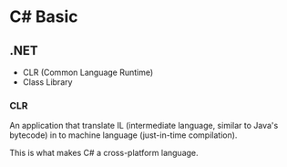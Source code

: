 # C# Basic

## .NET
* CLR (Common Language Runtime)
* Class Library

### CLR
An application that translate IL (intermediate language, similar to Java's bytecode) in to machine language (just-in-time compilation).

This is what makes C# a cross-platform language.